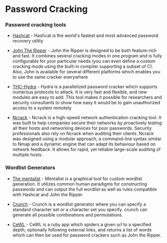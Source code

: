 # Password Cracking 


### Password cracking tools

* [Hashcat](https://github.com/hashcat/hashcat) - 
Hashcat is the world's fastest and most advanced password recovery utility

* [John The Ripper](https://www.openwall.com/john/) - 
John the Ripper is designed to be both feature-rich and fast. It combines several cracking modes in one program and is fully configurable for your particular needs (you can even define a custom cracking mode using the built-in compiler supporting a subset of C). Also, John is available for several different platforms which enables you to use the same cracker everywhere

* [THC-Hydra](https://github.com/vanhauser-thc/thc-hydra) - 
Hydra is a parallelized password cracker which supports numerous protocols to attack. It is very fast and flexible, and new modules are easy to add. This tool makes it possible for researchers and security consultants to show how easy it would be to gain unauthorized access to a system remotely

* [Ncrack](https://nmap.org/ncrack/) - 
Ncrack is a high-speed network authentication cracking tool. It was built to help companies secure their networks by proactively testing all their hosts and networking devices for poor passwords. Security professionals also rely on Ncrack when auditing their clients. Ncrack was designed using a modular approach, a command-line syntax similar to Nmap and a dynamic engine that can adapt its behaviour based on network feedback. It allows for rapid, yet reliable large-scale auditing of multiple hosts. 


### Wordlist Generators

* [The mentalist](https://github.com/sc0tfree/mentalist) - 
Mentalist is a graphical tool for custom wordlist generation. It utilizes common human paradigms for constructing passwords and can output the full wordlist as well as rules compatible with Hashcat and John the Ripper. 

* [Crunch](https://sourceforge.net/projects/crunch-wordlist/) - 
Crunch is a wordlist generator where you can specify a standard character set or a character set you specify. crunch can generate all possible combinations and permutations.

* [CeWL](https://digi.ninja/projects/cewl.php) -
CeWL is a ruby app which spiders a given url to a specified depth, optionally following external links, and returns a list of words which can then be used for password crackers such as John the Ripper.


